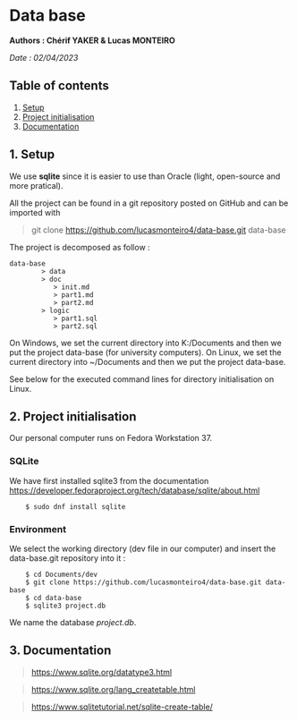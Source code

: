 # Data base


**Authors : Chérif YAKER & Lucas MONTEIRO**

*Date : 02/04/2023*       

## Table of contents
1. [Setup](#setup)
2. [Project initialisation](#init)
3. [Documentation](#init)



## 1. Setup <a name="setup"></a>

We use **sqlite** since it is easier to use than Oracle (light, open-source and more pratical).

All the project can be found in a git repository posted on GitHub and can be imported with 

> git clone https://github.com/lucasmonteiro4/data-base.git data-base

The project is decomposed as follow :

```
data-base
        > data
        > doc
           > init.md
           > part1.md
           > part2.md
        > logic
           > part1.sql
           > part2.sql
```


On Windows, we set the current directory into K:/Documents and then we put the project data-base (for university computers).
On Linux, we set the current directory into ~/Documents and then we put the project data-base.

See below for the executed command lines for directory initialisation on Linux.

## 2. Project initialisation <a name="init"></a>

Our personal computer runs on Fedora Workstation 37.

### SQLite

We have first installed sqlite3 from the documentation https://developer.fedoraproject.org/tech/database/sqlite/about.html  

        $ sudo dnf install sqlite


### Environment

We select the working directory (dev file in our computer) and insert the data-base.git repository into it :

        $ cd Documents/dev
        $ git clone https://github.com/lucasmonteiro4/data-base.git data-base
        $ cd data-base
        $ sqlite3 project.db

We name the database *project.db*.


## 3. Documentation <a name="doc"></a>

> https://www.sqlite.org/datatype3.html

> https://www.sqlite.org/lang_createtable.html

> https://www.sqlitetutorial.net/sqlite-create-table/


